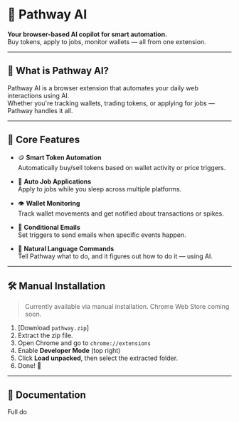 # 🚀 Pathway AI

**Your browser-based AI copilot for smart automation.**  
Buy tokens, apply to jobs, monitor wallets — all from one extension.

---

## 🌟 What is Pathway AI?

Pathway AI is a browser extension that automates your daily web interactions using AI.  
Whether you're tracking wallets, trading tokens, or applying for jobs — Pathway handles it all.

---

## 🔧 Core Features

- 🪙 **Smart Token Automation**  
  Automatically buy/sell tokens based on wallet activity or price triggers.

- 💼 **Auto Job Applications**  
  Apply to jobs while you sleep across multiple platforms.

- 👁️ **Wallet Monitoring**  
  Track wallet movements and get notified about transactions or spikes.

- 📧 **Conditional Emails**  
  Set triggers to send emails when specific events happen.

- 🤖 **Natural Language Commands**  
  Tell Pathway what to do, and it figures out how to do it — using AI.

---

## 🛠️ Manual Installation

> Currently available via manual installation. Chrome Web Store coming soon.

1. [Download `pathway.zip`]
2. Extract the zip file.
3. Open Chrome and go to `chrome://extensions`
4. Enable **Developer Mode** (top right)
5. Click **Load unpacked**, then select the extracted folder.
6. Done! 🎉

---

## 📘 Documentation

Full do
